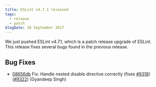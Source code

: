 ```yaml
---
title: ESLint v4.7.1 released
tags:
  - release
  - patch
blogDate: 18 September 2017
---
```


We just pushed ESLint v4.7.1, which is a patch release upgrade of ESLint. This release fixes several bugs found in the previous release.










## Bug Fixes


* [08656db](https://github.com/eslint/eslint/commit/08656db) Fix: Handle nested disable directive correctly (fixes [#9318](https://github.com/eslint/eslint/issues/9318)) ([#9322](https://github.com/eslint/eslint/issues/9322)) (Gyandeep Singh)
